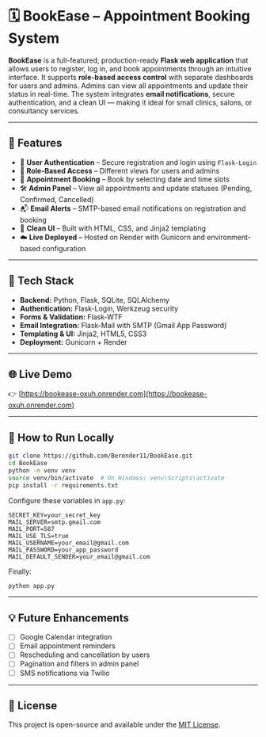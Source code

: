 # 🗓️ BookEase – Appointment Booking System

**BookEase** is a full-featured, production-ready **Flask web application** that allows users to register, log in, and book appointments through an intuitive interface. It supports **role-based access control** with separate dashboards for users and admins. Admins can view all appointments and update their status in real-time. The system integrates **email notifications**, secure authentication, and a clean UI — making it ideal for small clinics, salons, or consultancy services.

---

## 🚀 Features

- 🔐 **User Authentication** – Secure registration and login using `Flask-Login`
- 👥 **Role-Based Access** – Different views for users and admins
- 📅 **Appointment Booking** – Book by selecting date and time slots
- 🛠 **Admin Panel** – View all appointments and update statuses (Pending, Confirmed, Cancelled)
- 📬 **Email Alerts** – SMTP-based email notifications on registration and booking
- 🎨 **Clean UI** – Built with HTML, CSS, and Jinja2 templating
- ☁️ **Live Deployed** – Hosted on Render with Gunicorn and environment-based configuration

---

## 🧰 Tech Stack

- **Backend:** Python, Flask, SQLite, SQLAlchemy
- **Authentication:** Flask-Login, Werkzeug security
- **Forms & Validation:** Flask-WTF
- **Email Integration:** Flask-Mail with SMTP (Gmail App Password)
- **Templating & UI:** Jinja2, HTML5, CSS3
- **Deployment:** Gunicorn + Render

---

## 🌐 Live Demo

👉 [https://bookease-oxuh.onrender.com](https://bookease-oxuh.onrender.com)

---

<!-- ## 📸 Screenshots (optional)

_Add screenshots of login page, dashboard, booking form, and admin panel here for better presentation._

--- -->

## 📂 How to Run Locally

```bash
git clone https://github.com/Berender11/BookEase.git
cd BookEase
python -m venv venv
source venv/bin/activate  # On Windows: venv\Scripts\activate
pip install -r requirements.txt
```

Configure these variables in `app.py`:

```env
SECRET_KEY=your_secret_key
MAIL_SERVER=smtp.gmail.com
MAIL_PORT=587
MAIL_USE_TLS=true
MAIL_USERNAME=your_email@gmail.com
MAIL_PASSWORD=your_app_password
MAIL_DEFAULT_SENDER=your_email@gmail.com
```

Finally:

```bash
python app.py
```

---

## 💡 Future Enhancements

- [ ] Google Calendar integration
- [ ] Email appointment reminders
- [ ] Rescheduling and cancellation by users
- [ ] Pagination and filters in admin panel
- [ ] SMS notifications via Twilio

---

## 📄 License

This project is open-source and available under the [MIT License](LICENSE).
